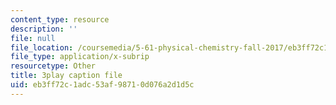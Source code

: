```yaml
---
content_type: resource
description: ''
file: null
file_location: /coursemedia/5-61-physical-chemistry-fall-2017/eb3ff72c1adc53af98710d076a2d1d5c_Z0ALwCckM24.vtt
file_type: application/x-subrip
resourcetype: Other
title: 3play caption file
uid: eb3ff72c-1adc-53af-9871-0d076a2d1d5c
---
```

